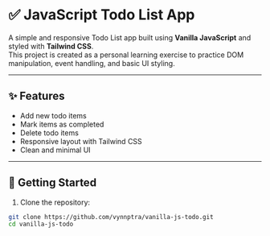 # ✅ JavaScript Todo List App

A simple and responsive Todo List app built using **Vanilla JavaScript** and styled with **Tailwind CSS**.  
This project is created as a personal learning exercise to practice DOM manipulation, event handling, and basic UI styling.

---

## ✨ Features

- Add new todo items
- Mark items as completed
- Delete todo items
- Responsive layout with Tailwind CSS
- Clean and minimal UI

---

## 🚀 Getting Started

1. Clone the repository:

```bash
git clone https://github.com/vynnptra/vanilla-js-todo.git
cd vanilla-js-todo
